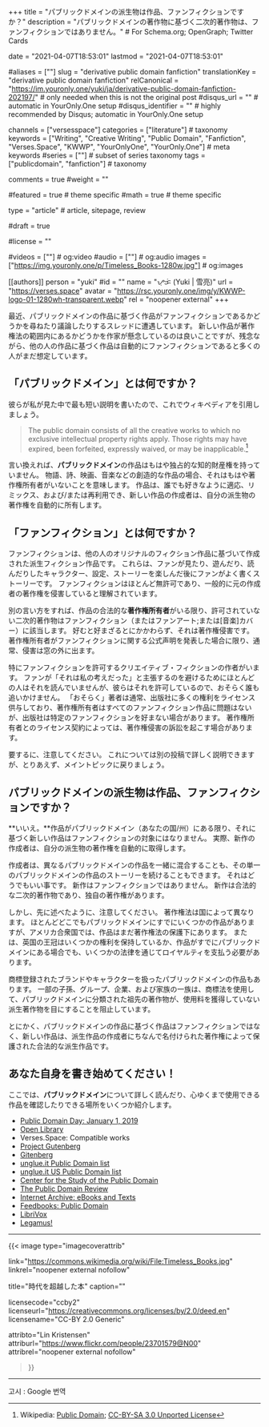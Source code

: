 +++
title = "パブリックドメインの派生物は作品、ファンフィクションですか？"
description = "パブリックドメインの著作物に基づく二次的著作物は、ファンフィクションではありません。"  # For Schema.org; OpenGraph; Twitter Cards

date = "2021-04-07T18:53:01"
lastmod = "2021-04-07T18:53:01"

#aliases = [""]
slug = "derivative public domain fanfiction"
translationKey = "derivative public domain fanfiction"
relCanonical = "https://im.youronly.one/yuki/ja/derivative-public-domain-fanfiction-202197/"                           # only needed when this is not the original post
#disqus_url = ""                                                    # automatic in YourOnly.One setup
#disqus_identifier = ""                                             # highly recommended by Disqus; automatic in YourOnly.One setup

channels = ["versesspace"]
categories = ["literature"]                           # taxonomy
keywords = ["Writing", "Creative Writing", "Public Domain", "Fanfiction", "Verses.Space", "KWWP", "YourOnlyOne", "YourOnly.One"]                             # meta keywords
#series = [""]                               # subset of series taxonomy
tags = ["publicdomain", "fanfiction"]                                 # taxonomy

comments = true
#weight = ""

#featured = true                              # theme specific
#math = true                                  # theme specific

type = "article"                                                           # article, sitepage, review

#draft = true

#license = ""

#videos = [""]                                # og:video
#audio = [""]                               # og:audio
images = ["https://img.youronly.one/p/Timeless_Books-1280w.jpg"]    # og:images

[[authors]]
person = "yuki"
#id = ""
name = "ᜌᜓᜃᜒ (Yuki | 雪亮)"
url = "https://verses.space"
avatar = "https://rsc.youronly.one/img/y/KWWP-logo-01-1280wh-transparent.webp"
rel = "noopener external"
+++

最近、パブリックドメインの作品に基づく作品がファンフィクションであるかどうかを尋ねたり議論したりするスレッドに遭遇しています。 新しい作品が著作権法の範囲内にあるかどうかを作家が懸念しているのは良いことですが、残念ながら、他の人の作品に基づく作品は自動的にファンフィクションであると多くの人がまだ想定しています。

<!--more-->

## 「パブリックドメイン」とは何ですか？
彼らが私が見た中で最も短い説明を書いたので、これでウィキペディアを引用しましょう。

> The public domain consists of all the creative works to which no exclusive intellectual property rights apply. Those rights may have expired, been forfeited, expressly waived, or may be inapplicable.[^a]

言い換えれば、**パブリックドメイン**の作品はもはや独占的な知的財産権を持っていません。 物語、詩、映画、音楽などの創造的な作品の場合、それはもはや著作権所有者がいないことを意味します。 作品は、誰でも好きなように適応、リミックス、および/または再利用でき、新しい作品の作成者は、自分の派生物の著作権を自動的に所有します。

[^a]: Wikipedia: [Public Domain](https://en.wikipedia.org/wiki/Public_domain); [CC-BY-SA 3.0 Unported License](https://en.wikipedia.org/wiki/Wikipedia:Text_of_Creative_Commons_Attribution-ShareAlike_3.0_Unported_License)

## 「ファンフィクション」とは何ですか？
ファンフィクションは、他の人のオリジナルのフィクション作品に基づいて作成された派生フィクション作品です。 これらは、ファンが見たり、遊んだり、読んだりしたキャラクター、設定、ストーリーを楽しんだ後にファンがよく書くストーリーです。 ファンフィクションはほとんど無許可であり、一般的に元の作成者の著作権を侵害していると理解されています。

別の言い方をすれば、作品の合法的な**著作権所有者**がいる限り、許可されていない二次的著作物はファンフィクション（またはファンアート;または[音楽]カバー）に該当します。 好むと好まざるとにかかわらず、それは著作権侵害です。 著作権所有者がファンフィクションに関する公式声明を発表した場合に限り、通常、侵害は窓の外に出ます。

特にファンフィクションを許可するクリエイティブ・フィクションの作者がいます。 ファンが「それは私の考えだった」と主張するのを避けるためにほとんどの人はそれを読んでいませんが、彼らはそれを許可しているので、おそらく誰も追いかけません。 「おそらく」著者は通常、出版社に多くの権利をライセンス供与しており、著作権所有者はすべてのファンフィクション作品に問題はないが、出版社は特定のファンフィクションを好まない場合があります。 著作権所有者とのライセンス契約によっては、著作権侵害の訴訟を起こす場合があります。

要するに、注意してください。 これについては別の投稿で詳しく説明できますが、とりあえず、メイントピックに戻りましょう。

## パブリックドメインの派生物は作品、ファンフィクションですか？
**いいえ。**作品がパブリックドメイン（あなたの国/州）にある限り、それに基づく新しい作品はファンフィクションの対象にはなりません。 実際、新作の作成者は、自分の派生物の著作権を自動的に取得します。

作成者は、異なるパブリックドメインの作品を一緒に混合することも、その単一のパブリックドメインの作品のストーリーを続けることもできます。 それはどうでもいい事です。 新作はファンフィクションではありません。 新作は合法的な二次的著作物であり、独自の著作権があります。

しかし、先に述べたように、注意してください。 著作権法は国によって異なります。 ほとんどどこでもパブリックドメインにすでにいくつかの作品がありますが、アメリカ合衆国では、作品はまだ著作権法の保護下にあります。 または、英国の王冠はいくつかの権利を保持しているか、作品がすでにパブリックドメインにある場合でも、いくつかの法律を通じてロイヤルティを支払う必要があります。

商標登録されたブランドやキャラクターを扱ったパブリックドメインの作品もあります。 一部の子孫、グループ、企業、および家族の一族は、商標法を使用して、パブリックドメインに分類された祖先の著作物が、使用料を獲得していない派生著作物を目にすることを阻止しています。

とにかく、パブリックドメインの作品に基づく作品はファンフィクションではなく、新しい作品は、派生作品の作成者にちなんで名付けられた著作権によって保護された合法的な派生作品です。

## あなた自身を書き始めてください！
ここでは、**パブリックドメイン**について詳しく読んだり、心ゆくまで使用できる作品を確認したりできる場所をいくつか紹介します。

* [Public Domain Day: January 1, 2019](https://law.duke.edu/cspd/publicdomainday/2019/)
* [Open Library](https://openlibrary.org)
* Verses.Space: Compatible works
* [Project Gutenberg](https://www.gutenberg.org)
* [Gitenberg](https://www.gitenberg.org/)
* [unglue.it Public Domain list](https://unglue.it/free/kw.fiction/cc0/)
* [unglue.it US Public Domain list](https://unglue.it/free/kw.fiction/pd-us/)
* [Center for the Study of the Public Domain](hhttps://law.duke.edu/cspd/)
* [The Public Domain Review](https://publicdomainreview.org/)
* [Internet Archive: eBooks and Texts](https://archive.org/details/texts)
* [Feedbooks: Public Domain](http://www.feedbooks.com/publicdomain)
* [LibriVox](https://librivox.org/)
* [Legamus!](https://legamus.eu/blog/)

-------

{{< image
  type="imagecoverattrib"

  link="https://commons.wikimedia.org/wiki/File:Timeless_Books.jpg"
  linkrel="noopener external nofollow"

  title="時代を超越した本"
  caption=""

  licensecode="ccby2"
  licenseurl="https://creativecommons.org/licenses/by/2.0/deed.en"
  licensename="CC-BY 2.0 Generic"

  attribto="Lin Kristensen"
  attriburl="https://www.flickr.com/people/23701579@N00"
  attribrel="noopener external nofollow"
>}}

-------

고시 : Google 번역
